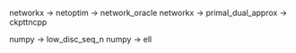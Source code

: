
networkx -> netoptim -> network\_oracle
networkx -> primal\_dual_approx -> ckpttncpp

numpy -> low\_disc\_seq\_n
numpy -> ell


